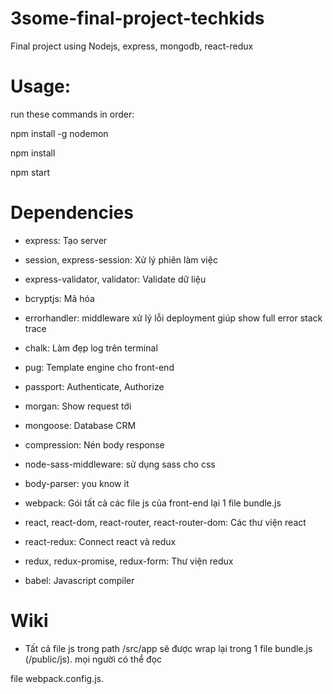 # 3some-final-project-techkids
Final project using Nodejs, express, mongodb, react-redux

# Usage:
run these commands in order:

npm install -g nodemon

npm install

npm start


# Dependencies

+ express: Tạo server

+ session, express-session: Xử lý phiên làm việc

+ express-validator, validator: Validate dữ liệu

+ bcryptjs: Mã hóa

+ errorhandler: middleware xử lý lỗi deployment giúp show full error stack trace

+ chalk: Làm đẹp log trên terminal

+ pug: Template engine cho front-end

+ passport: Authenticate, Authorize

+ morgan: Show request tới

+ mongoose: Database CRM

+ compression: Nén body response

+ node-sass-middleware: sử dụng sass cho css

+ body-parser: you know it

+ webpack: Gói tất cả các file js của front-end lại 1 file bundle.js

+ react, react-dom, react-router, react-router-dom: Các thư viện react

+ react-redux: Connect react và redux

+ redux, redux-promise, redux-form: Thư viện redux

+ babel: Javascript compiler


# Wiki

+ Tất cả file js trong path /src/app sẽ được wrap lại trong 1 file bundle.js (/public/js). mọi người có thể đọc

file webpack.config.js.
